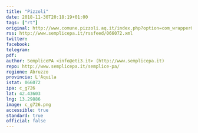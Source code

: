 ```yaml
---
title: "Pizzoli"
date: 2018-11-30T20:18:19+01:00
tags: ["rt"]
original: http://www.comune.pizzoli.aq.it/index.php?option=com_wrapper&view=wrapper&Itemid=165
rss: http://www.semplicepa.it/rssfeed/066072.xml
twitter: 
facebook: 
telegram: 
pdf: 
author: SemplicePA <info@eti3.it> (http://www.semplicepa.it)
repo: http://www.semplicepa.it/semplice-pa/
regione: Abruzzo
provincia: L'Aquila
istat: 066072
ipa: c_g726
lat: 42.43603
lng: 13.29886
image: c_g726.png
accessible: true
standard: true
official: false
---
```

